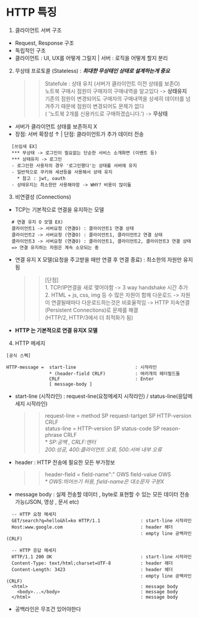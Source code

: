 # HTTP 특징
1. 클라이언트 서버 구조 
  - Request, Response 구조
  - 독립적인 구조
  - 클라이언트 : UI, UX를 어떻게 그릴지 | 서버 : 로직을 어떻게 할지 분리 
2. 무상태 프로토콜 (Stateless) : ***최대한 무상태인 상태로 설계하는게 중요***
    >> Statefule : 상태 유지 (서버가 클라이언트 이전 상태를 보존O) <br>
    >> 노트북 구매시 점원이 구매자의 구매내역을 알고있다 -> **상태유지** <br>
    >> 기존의 점원이 변경되어도 구매자의 구매내역을 상세히 데이터를 넘겨주기 때문에 점원이 변경되어도 문제가 없다<br>(
    >> '노트북 2개를 신용카드로 구매하겠습니다.') -> **무상태**
  - 서버가 클라이언트 상태를 보존하지 X
  - 장점: 서버 확장성 ↑ | 단점: 클라이언트가 추가 데이터 전송
  ```TEXT
    [쓰임새 EX]
    *** 무상태 -> 로그인이 필요없는 단순한 서비스 소개화면 (이벤트 등)
    *** 상태유지 -> 로그인 
    - 로그인한 사용자의 경우 '로그인했다'는 상태를 서버에 유지
    - 일반적으로 쿠키와 세션등을 사용해서 상태 유지
      * 참고 : jwt, oauth
    - 상태유지는 최소한만 사용해야함 -> WHY? 비용이 많이듦
  ```
3. 비연결성 (Connections)
  - TCP는 기본적으로 연결을 유지하는 모델
  ```
    # 연결 유지 O 모델 EX)
    클라이언트1 -> 서버요청 (연결O) : 클라이언트1 연결 상태
    클라이언트2 -> 서버요청 (연결O) : 클라이언트1, 클라이언트2 연결 상태
    클라이언트3 -> 서버요청 (연결O) : 클라이언트1, 클라이언트2, 클라이언트3 연결 상태
    => 연결 유지하는 자원은 계속 소모되는 중 
  ```
  - 연결 유지 X 모델(요청을 주고받을 때만 연결 후 연결 종료) : 최소한의 자원만 유지됨 
    >> [단점] <br> 1. TCP/IP연결을 새로 맺어야함 -> 3 way handshake 시간 추가 <br>
                   2. HTML + js, css, img 등 수 많은 자원이 함께 다운로드 -> 자원이 연결될때마다 다운로드하는것은 비효율적임 -> HTTP 지속연결(Persistent Connections)로 문제를 해결<br> (HTTP/2, HTTP/3에서 더 최적화가 됨)
  - **HTTP 는 기본적으로 연결 유지X 모델** 
4. HTTP 메세지
  ```text
  [공식 스펙]
  
  HTTP-message =  start-line                      : 시작라인
                  * (header-field CRLF)           : 여러개의 헤더필드들
                  CRLF                            : Enter
                  [ message-body ]      
  ```
  - start-line (시작라인) : request-line(요청메세지 시작라인) / status-line(응답메세지 시작라인)
    >> request-line = method SP request-tartget SP HTTP-version CRLF <br>
    >> status-line = HTTP-version SP status-code SP reason-phrase CRLF <br> * *SP:공백 , CRLF:엔터 <br> 200:성공, 400:클라이언트 오류, 500:서버 내부 오류* 
  - header : HTTP 전송에 필요한 모든 부가정보
    >> header-field = field-name":" OWS field-value OWS <br> * *OWS:띄어쓰기 허용, field-name은 대소문자 구분X* 
  - message body : 실제 전송할 데이터 , byte로 표현할 수 있는 모든 데이터 전송 가능(JSON, 영상 , 문서 etc)
  ```http
    -- HTTP 요청 메세지
    GET/search?q=hello&hl=ko HTTP/1.1               : start-line 시작라인
    Host:www.google.com                             : header 헤더
                                                    : empty line 공백라인(CRLF)
    
    -- HTTP 응답 메세지
    HTTP/1.1 200 OK                                 : start-line 시작라인
    Content-Type: text/html;charset=UTF-8           : header 헤더
    Content-Length: 3423                            : header 헤더    
                                                    : empty line 공백라인(CRLF)
    <html>                                          : message body
      <body>...</body>                              : message body
    </html>                                         : message body
  ```
   - 공백라인은 무조건 있어야한다
   
